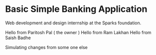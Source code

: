 # Basic Simple Banking Application
Web development and design internship at the Sparks foundation.

Hello from Paritosh Pal ( the owner )
Hello from Ram Lakhan
Hello from Saish Badhe

Simulating changes from some one else
